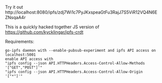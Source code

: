 Try it out http://localhost:8080/ipfs/zdj7Wi1c7PyJKxspeaGtFu3RajJ7S5ViR12VQ4N6EZNsqaA4r

This is a quickly hacked together JS version of https://github.com/kycklingar/ipfs-crdt

Requirements:

    go-ipfs daemon with --enable-pubsub-experiment and ipfs API access on localhost:5001
    enable API access with 
    "ipfs config --json API.HTTPHeaders.Access-Control-Allow-Methods '["GET","POST"]'"
    "ipfs config --json API.HTTPHeaders.Access-Control-Allow-Origin '["*"]'"
